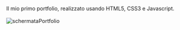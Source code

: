 Il mio primo portfolio, realizzato usando HTML5, CSS3 e Javascript. <br> <br>
![schermataPortfolio](https://github.com/guglielmoMarra/Portfolio/assets/96046077/d061e6c8-420b-41c8-9519-954d119eafc6)
